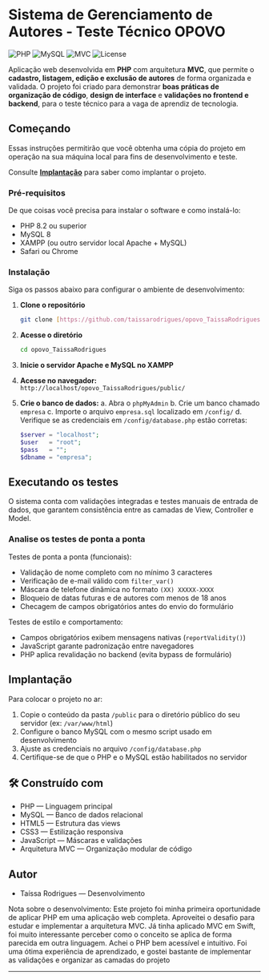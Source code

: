 # Sistema de Gerenciamento de Autores - Teste Técnico OPOVO

![PHP](https://img.shields.io/badge/PHP-8.2-blue)
![MySQL](https://img.shields.io/badge/MySQL-8.0-orange)
![MVC](https://img.shields.io/badge/architecture-MVC-314d7d)
![License](https://img.shields.io/badge/license-MIT-green)

Aplicação web desenvolvida em **PHP** com arquitetura **MVC**, que permite o **cadastro, listagem, edição e exclusão de autores** de forma organizada e validada.
O projeto foi criado para demonstrar **boas práticas de organização de código**, **design de interface** e **validações no frontend e backend**, para o teste técnico para a vaga de aprendiz de tecnologia.



##  Começando

Essas instruções permitirão que você obtenha uma cópia do projeto em operação na sua máquina local para fins de desenvolvimento e teste.

Consulte **[Implantação](#implantação)** para saber como implantar o projeto.

###  Pré-requisitos

De que coisas você precisa para instalar o software e como instalá-lo:

* PHP 8.2 ou superior
* MySQL 8
* XAMPP (ou outro servidor local Apache + MySQL)
* Safari ou Chrome

###  Instalação

Siga os passos abaixo para configurar o ambiente de desenvolvimento:

1.  **Clone o repositório**
    ```bash
    git clone [https://github.com/taissarodrigues/opovo_TaissaRodrigues.git](https://github.com/taissarodrigues/opovo_TaissaRodrigues.git)
    ```

2.  **Acesse o diretório**
    ```bash
    cd opovo_TaissaRodrigues
    ```

3.  **Inicie o servidor Apache e MySQL no XAMPP**

4.  **Acesse no navegador:**
    `http://localhost/opovo_TaissaRodrigues/public/`

5.  **Crie o banco de dados:**
    a. Abra o `phpMyAdmin`
    b. Crie um banco chamado `empresa`
    c. Importe o arquivo `empresa.sql` localizado em `/config/`
    d. Verifique se as credenciais em `/config/database.php` estão corretas:

    ```php
    $server = "localhost";
    $user   = "root";
    $pass   = "";
    $dbname = "empresa";
    ```

##  Executando os testes

O sistema conta com validações integradas e testes manuais de entrada de dados, que garantem consistência entre as camadas de View, Controller e Model.

### Analise os testes de ponta a ponta

Testes de ponta a ponta (funcionais):

* Validação de nome completo com no mínimo 3 caracteres
* Verificação de e-mail válido com `filter_var()`
* Máscara de telefone dinâmica no formato `(XX) XXXXX-XXXX`
* Bloqueio de datas futuras e de autores com menos de 18 anos
* Checagem de campos obrigatórios antes do envio do formulário

Testes de estilo e comportamento:

* Campos obrigatórios exibem mensagens nativas (`reportValidity()`)
* JavaScript garante padronização entre navegadores
* PHP aplica revalidação no backend (evita bypass de formulário)

##  Implantação

Para colocar o projeto no ar:

1.  Copie o conteúdo da pasta `/public` para o diretório público do seu servidor (ex: `/var/www/html`)
2.  Configure o banco MySQL com o mesmo script usado em desenvolvimento
3.  Ajuste as credenciais no arquivo `/config/database.php`
4.  Certifique-se de que o PHP e o MySQL estão habilitados no servidor

## 🛠️ Construído com

* PHP — Linguagem principal
* MySQL — Banco de dados relacional
* HTML5 — Estrutura das views
* CSS3 — Estilização responsiva
* JavaScript — Máscaras e validações
* Arquitetura MVC — Organização modular de código


##  Autor

* Taíssa Rodrigues — Desenvolvimento
  
Nota sobre o desenvolvimento: Este projeto foi minha primeira oportunidade de aplicar PHP em uma aplicação web completa. Aproveitei o desafio para estudar e implementar a arquitetura MVC. Já tinha aplicado  MVC em Swift, foi muito interessante perceber como o conceito se aplica de forma parecida em outra linguagem. Achei o PHP bem acessível e intuitivo. Foi uma ótima experiência de aprendizado, e gostei bastante de implementar as validações e organizar as camadas do projeto

---
